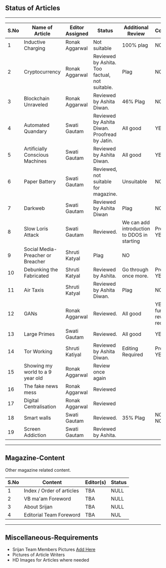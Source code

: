 ## Status of Articles

---

| S.No | Name of Article                    | Editor Assigned | Status                                         | Additional Review                           | Conclusion                    |
| ---- | ---------------------------------- | --------------- | ---------------------------------------------- | ------------------------------------------- | ----------------------------- |
| 1    | Inductive Charging                 | Ronak Aggarwal  | Not suitable                                   | 100% plag                                   | NO                            |
| 2    | Cryptocurrency                     | Ronak Aggarwal  | Reviewed by Ashita. Too factual, not suitable. | Plag                                        | NO                            |
| 3    | Blockchain Unraveled               | Ronak Aggarwal  | Reviewed by Ashita Diwan.                      | 46% Plag                                    | NO                            |
| 4    | Automated Quandary                 | Swati Gautam    | Reviewed by Ashita Diwan. Proofread by Jatin.  | All good                                    | YES                           |
| 5    | Artificially Conscious Machines    | Swati Gautam    | Reviewed by Ashita Diwan.                      | All good                                    | YES                           |
| 6    | Paper Battery                      | Swati Gautam    | Reviewed, not suitable for magazine.           | Unsuitable                                  | NO                            |
| 7    | Darkweb                            | Swati Gautam    | Reviewed by Ashita Diwan                       | Plag                                        | NO                            |
| 8    | Slow Loris Attack                  | Swati Gautam    | Reviewed.                                      | We can add introduction to DDOS in starting | Probable YES                  |
| 9    | Social Media- Preacher or Breacher | Shruti Katyal   | Plag                                           | NO                                          |
| 10   | Debunking the Fabricated           | Shruti Katyal   | Reviewed by Ashita.                            | Go through once more.                       | Probable YES                  |
| 11   | Air Taxis                          | Shruti Katyal   | Reviewed by Ashita Diwan.                      | Plag                                        | NO                            |
| 12   | GANs                               | Ronak Aggarwal  | Reviewed.                                      | All good                                    | YES - further review required |
| 13   | Large Primes                       | Swati Gautam    | Reviewed.                                      | All good                                    | YES                           |
| 14   | Tor Working                        | Shruti Katiyal  | Reviewed by Ashita Diwan.                      | Editing Required                            | Probable YES                  |
| 15   | Showing my world to a 9 year old   | Ronak Aggarwal  | Review once again                              |
| 16   | The fake news mess                 | Ronak Aggarwal  | Reviewed                                       |                                             |
| 17   | Digital Centralisation             | Ronak Aggarwal  | Reviewed                                       |                                             |
| 18   | Smart walls                        | Swati Gautam    | Reviewed.                                      | 35% Plag                                    | NO FOR NOW                    |
| 19   | Screen Addiction                   | Swati Gautam    | Reviewed by Ashita.                            |                                             |

---

## Magazine-Content

Other magazine related content.

| S.No | Content                   | Editor(s) | Status |
| ---- | ------------------------- | --------- | ------ |
| 1    | Index / Order of articles | TBA       | NULL   |
| 2    | VB ma'am Foreword         | TBA       | NULL   |
| 3    | About Srijan              | TBA       | NULL   |
| 4    | Editorial Team Foreword   | TBA       | NUL    |

---

## Miscellaneous-Requirements

- Srijan Team Members Pictures [Add Here](http://bit.ly/srijan-team)
- Pictures of Article Writers
- HD Images for Articles where needed
